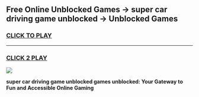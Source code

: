 
## Free Online Unblocked Games → super car driving game unblocked → Unblocked Games
<h3>
<a href="https://premium.freeplayer.one?title=super_car_driving_game_unblocked&ref=21F">CLICK TO PLAY</a></h3>
<hr>

<h3>
<a href="https://premium.freeplayer.one?title=super_car_driving_game_unblocked&ref=21F">CLICK 2 PLAY</a>
  
</h3>

<a href="https://premium.freeplayer.one?title=super_car_driving_game_unblocked&ref=21F/"><img src="https://clearcache.store/games.png"></a>


**super car driving game unblocked games unblocked: Your Gateway to Fun and Accessible Online Gaming**
